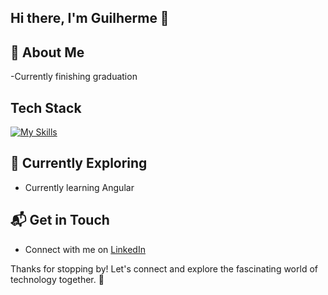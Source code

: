 ## Hi there, I'm Guilherme 👋


## 🚀 About Me

-Currently finishing graduation


## Tech Stack
[![My Skills](https://skillicons.dev/icons?i=js,ts,html,css,java,discord)](https://skillicons.dev)

## 🌱 Currently Exploring

- Currently learning Angular


## 📬 Get in Touch

- Connect with me on [LinkedIn]([https://twitter.com/introvertedbot](https://www.linkedin.com/in/guilherme-mancuso-3798a116b/))

Thanks for stopping by! Let's connect and explore the fascinating world of technology together. 🚀


<!--
**GuilhermeGM4/GuilhermeGM4** is a ✨ _special_ ✨ repository because its `README.md` (this file) appears on your GitHub profile.

Here are some ideas to get you started:

- 🔭 I’m currently working on ...
- 🌱 I’m currently learning ...
- 👯 I’m looking to collaborate on ...
- 🤔 I’m looking for help with ...
- 💬 Ask me about ...
- 📫 How to reach me: ...
- 😄 Pronouns: ...
- ⚡ Fun fact: ...
-->

